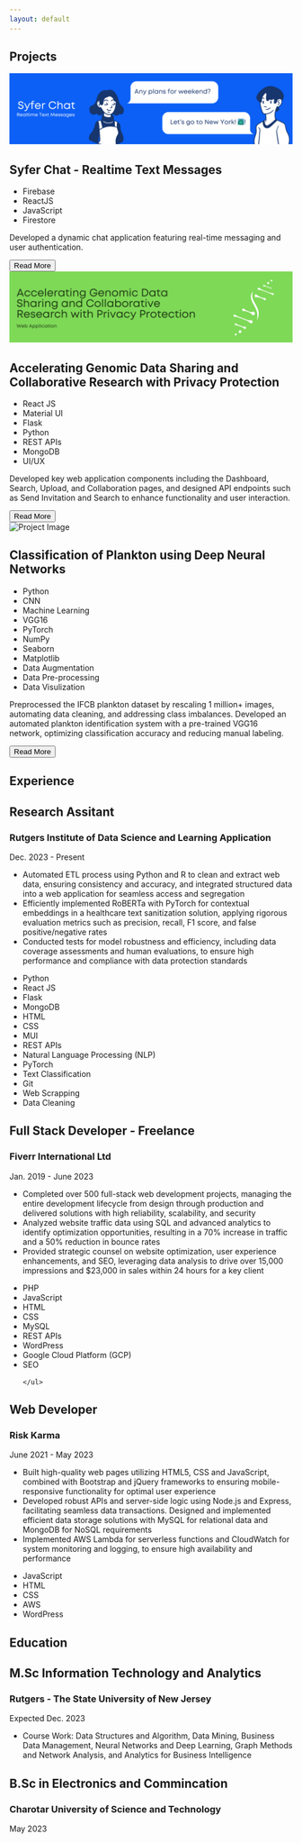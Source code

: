 ```yaml
---
layout: default
---
```

  <h2 class="section_title">Projects</h2>
  <div class="project_container">
  <div class="card">
    <img class="card-image" src="/portfolio/assets/img/Syfer Chat.png" alt="Project Image">
    <h2 class="item_title">Syfer Chat - Realtime Text Messages</h2>
    <ul class="skills">
      <li>Firebase</li>
      <li>ReactJS</li>
      <li>JavaScript</li>
      <li>Firestore</li>                                                            
    </ul>
    <p class="item_des">Developed a dynamic chat application featuring real-time messaging and user authentication. </p>
    <a href="/portfolio/pages/syferchat" class="read-more"><button class="button">Read More</button></a>
  </div>
  
  <div class="card">
    <img class="card-image" src="/portfolio/assets/img/Collabrative Research Web Application.png" alt="Project Image">
    <h2 class="item_title">Accelerating Genomic Data Sharing and Collaborative Research with Privacy Protection</h2>
    <ul class="skills">
      <li>React JS</li>
      <li>Material UI</li>
      <li>Flask</li>
      <li>Python</li>
      <li>REST APIs</li>
      <li>MongoDB</li>
      <li>UI/UX</li>                                                           
    </ul>
    <p class="item_des">Developed key web application components including the Dashboard, Search, Upload, and Collaboration pages, and designed API endpoints such as Send Invitation and Search to enhance functionality and user interaction.</p>
    <a href="/portfolio/pages/genomics-data-sharing" class="read-more"><button class="button">Read More</button></a>
  </div>
  <div class="card">
    <img class="card-image" src="/portfolio/assets/img/Planton Classification.png" alt="Project Image">
    <h2 class="item_title">Classification of Plankton using Deep Neural Networks</h2>
    <ul class="skills">
      <li>Python</li>
      <li>CNN</li>
      <li>Machine Learning</li>
      <li>VGG16</li>
      <li>PyTorch</li>
      <li>NumPy</li>
      <li>Seaborn</li>
      <li>Matplotlib</li>
      <li>Data Augmentation</li>
      <li>Data Pre-processing</li>
      <li>Data Visulization</li>                                                        
    </ul>
    <p class="item_des">Preprocessed the IFCB plankton dataset by rescaling 1 million+ images, automating data cleaning, and addressing class imbalances. Developed an automated plankton identification system with a pre-trained VGG16 network, optimizing classification accuracy and reducing manual labeling.</p>
    <a href="/portfolio/pages/classification-of-plankton-using-deep-neural-networks" class="read-more"><button class="button">Read More</button></a>
  </div>
  <!-- Add more cards here as needed -->
</div>
<h2 class="section_title">Experience</h2>
<div class="experience-container">
  <div class="experience-card">
    <div class="experience-header">
      <div>
        <h2 class="item_title">Research Assitant</h2>
        <h3 class="company-name">Rutgers Institute of Data Science and Learning Application</h3>
      </div>
      <p class="present_date">Dec. 2023 - Present</p>
    </div>
    <ul class="item_des">
      <li>Automated ETL process using Python and R to clean and extract web data, ensuring consistency and accuracy, and integrated structured data into a web application for seamless access and segregation
      </li>
      <li>Efficiently implemented RoBERTa with PyTorch for contextual embeddings in a healthcare text sanitization solution, applying rigorous evaluation metrics such as precision, recall, F1 score, and false positive/negative rates
      </li>
      <li>Conducted tests for model robustness and efficiency, including data coverage assessments and human evaluations, to ensure high performance and compliance with data protection standards
      </li>
    </ul>
    <ul class="skills">
      <li>Python</li>
      <li>React JS</li>
      <li>Flask </li>
      <li>MongoDB</li>
      <li>HTML</li>
      <li>CSS</li> 
      <li>MUI</li>
      <li>REST APIs</li>
      <li>Natural Language Processing (NLP)</li>
      <li>PyTorch</li>
      <li>Text Classification</li>
      <li>Git</li> <li>Web Scrapping</li> <li>Data Cleaning</li>
    </ul>
  </div>
  
  <div class="experience-card">
    <div class="experience-header">
      <div>
        <h2 class="item_title">Full Stack Developer - Freelance</h2>
        <h3 class="company-name">Fiverr International Ltd</h3>
      </div>
      <p class="job-dates">Jan. 2019 - June 2023</p>
    </div>
    <ul class="item_des">
      <li>Completed over 500 full-stack web development projects, managing the entire development lifecycle from design through production and delivered solutions with high reliability, scalability, and security</li>
      <li>Analyzed website traffic data using SQL and advanced analytics to identify optimization opportunities, resulting in a 70% increase in traffic and a 50% reduction in bounce rates</li>
      <li>Provided strategic counsel on website optimization, user experience enhancements, and SEO, leveraging data analysis to drive over 15,000 impressions and $23,000 in sales within 24 hours for a key client</li>
    </ul>
    <ul class="skills">
      <li>PHP</li>
      <li>JavaScript</li>
      <li>HTML</li>
      <li>CSS</li>
      <li>MySQL</li>
      <li>REST APIs</li>
      <li>WordPress</li>
      <li>Google Cloud Platform (GCP)</li>
      <li>SEO</li>

    </ul>
  </div>
  <div class="experience-card">
    <div class="experience-header">
      <div>
        <h2 class="item_title">Web Developer</h2>
        <h3 class="company-name">Risk Karma</h3>
      </div>
      <p class="job-dates">June 2021 - May 2023</p>
    </div>
    <ul class="item_des">
      <li>Built high-quality web pages utilizing HTML5, CSS and JavaScript, combined with Bootstrap and jQuery frameworks to ensuring mobile-responsive functionality for optimal user experience</li>
      <li>Developed robust APIs and server-side logic using Node.js and Express, facilitating seamless data transactions. Designed and implemented efficient data storage solutions with MySQL for relational data and MongoDB for NoSQL requirements</li>
      <li>Implemented AWS Lambda for serverless functions and CloudWatch for system monitoring and logging, to ensure high availability and performance</li>
    </ul>
    <ul class="skills">
      <li>JavaScript</li>
      <li>HTML</li>
      <li>CSS</li>
      <li>AWS</li>
      <li>WordPress</li>
    </ul>
  </div>
  <!-- Add more experience cards as needed -->
</div>

<h2 class="section_title">Education</h2>
<div class="experience-container">  <div class="experience-card">
    <div class="experience-header">
      <div>
        <h2 class="item_title">M.Sc Information Technology and Analytics</h2>
        <h3 class="company-name">Rutgers - The State University of New Jersey</h3>
      </div>
      <p class="present_date">Expected Dec. 2023</p>
    </div>
    <ul class="item_des">
      <li>Course Work: Data Structures and Algorithm, Data Mining, Business Data Management, Neural Networks and Deep Learning, Graph Methods and Network Analysis, and Analytics for Business Intelligence</li>
    </ul>
  </div>
  <div class="experience-container">  <div class="experience-card">
    <div class="experience-header">
      <div>
        <h2 class="item_title">B.Sc in Electronics and Commincation</h2>
        <h3 class="company-name">Charotar University of Science and Technology</h3>
      </div>
      <p class="job-dates">May 2023</p>
    </div>
  </div>
  <!-- Add more experience cards as needed -->
</div>




